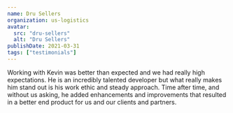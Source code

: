 ```yaml
---
name: Dru Sellers
organization: us-logistics
avatar:
  src: "dru-sellers"
  alt: "Dru Sellers"
publishDate: 2021-03-31
tags: ["testimonials"]
---
```


Working with Kevin was better than expected and we had really high expectations. He is an incredibly talented developer but what really makes him stand out is his work ethic and steady approach. Time after time, and without us asking, he added enhancements and improvements that resulted in a better end product for us and our clients and partners.
